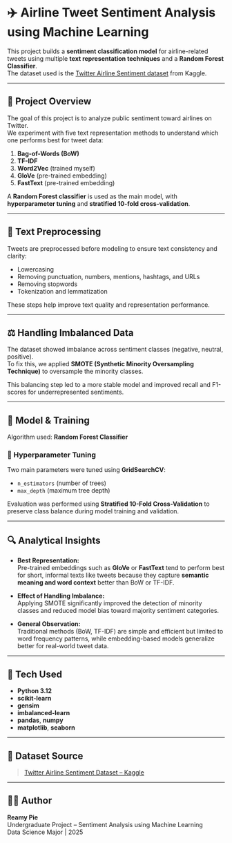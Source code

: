 # ✈️ Airline Tweet Sentiment Analysis using Machine Learning

This project builds a **sentiment classification model** for airline-related tweets using multiple **text representation techniques** and a **Random Forest Classifier**.  
The dataset used is the [Twitter Airline Sentiment dataset](https://www.kaggle.com/datasets/crowdflower/twitter-airline-sentiment/data) from Kaggle.

---

## 📘 Project Overview
The goal of this project is to analyze public sentiment toward airlines on Twitter.  
We experiment with five text representation methods to understand which one performs best for tweet data:

1. **Bag-of-Words (BoW)**
2. **TF-IDF**
3. **Word2Vec** (trained myself)
4. **GloVe** (pre-trained embedding)
5. **FastText** (pre-trained embedding)

A **Random Forest classifier** is used as the main model, with **hyperparameter tuning** and **stratified 10-fold cross-validation**.

---

## 🧹 Text Preprocessing
Tweets are preprocessed before modeling to ensure text consistency and clarity:
- Lowercasing  
- Removing punctuation, numbers, mentions, hashtags, and URLs  
- Removing stopwords  
- Tokenization and lemmatization  

These steps help improve text quality and representation performance.

---

## ⚖️ Handling Imbalanced Data
The dataset showed imbalance across sentiment classes (negative, neutral, positive).  
To fix this, we applied **SMOTE (Synthetic Minority Oversampling Technique)** to oversample the minority classes.

This balancing step led to a more stable model and improved recall and F1-scores for underrepresented sentiments.

---

## 🤖 Model & Training
Algorithm used: **Random Forest Classifier**

### 🔧 Hyperparameter Tuning
Two main parameters were tuned using **GridSearchCV**:
- `n_estimators` (number of trees)
- `max_depth` (maximum tree depth)

Evaluation was performed using **Stratified 10-Fold Cross-Validation** to preserve class balance during model training and validation.

---

## 🔍 Analytical Insights
- **Best Representation:**  
  Pre-trained embeddings such as **GloVe** or **FastText** tend to perform best for short, informal texts like tweets because they capture **semantic meaning and word context** better than BoW or TF-IDF.
  
- **Effect of Handling Imbalance:**  
  Applying SMOTE significantly improved the detection of minority classes and reduced model bias toward majority sentiment categories.

- **General Observation:**  
  Traditional methods (BoW, TF-IDF) are simple and efficient but limited to word frequency patterns, while embedding-based models generalize better for real-world tweet data.

---

## 🧠 Tech Used
- **Python 3.12**
- **scikit-learn**
- **gensim**
- **imbalanced-learn**
- **pandas**, **numpy**
- **matplotlib**, **seaborn**

---

## 📎 Dataset Source
> [Twitter Airline Sentiment Dataset – Kaggle](https://www.kaggle.com/datasets/crowdflower/twitter-airline-sentiment/data)

---

## 👩‍💻 Author
**Reamy Pie**  
Undergraduate Project – Sentiment Analysis using Machine Learning  
Data Science Major | 2025
